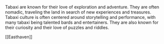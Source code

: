 Tabaxi are known for their love of exploration and adventure. They are often nomadic, traveling the land in search of new experiences and treasures. Tabaxi culture is often centered around storytelling and performance, with many tabaxi being talented bards and entertainers. They are also known for their curiosity and their love of puzzles and riddles.


[[Easthaven]]